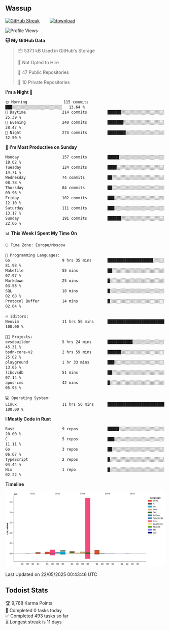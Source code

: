 ## Wassup

<!--
-->

[![GitHub Streak](http://github-readme-streak-stats.herokuapp.com?user=archeoss&theme=shades-of-purple&hide_border=true&date_format=j%20M%5B%20Y%5D)](https://git.io/streak-stats)&nbsp;&nbsp;&nbsp;&nbsp;&nbsp;&nbsp;&nbsp;&nbsp;[![download](https://user-images.githubusercontent.com/68448737/147796309-d8b65b1d-4dde-40d9-b03a-2b42aaa6cd43.jpeg)
](http://bmstu.ru/)

<!--START_SECTION:waka-->
![Profile Views](http://img.shields.io/badge/Profile%20Views-0-blue)

**🐱 My GitHub Data** 

> 📦 537.1 kB Used in GitHub's Storage 
 > 
> 🚫 Not Opted to Hire
 > 
> 📜 47 Public Repositories 
 > 
> 🔑 10 Private Repositories 
 > 
**I'm a Night 🦉** 

```text
🌞 Morning                115 commits         ███░░░░░░░░░░░░░░░░░░░░░░   13.64 % 
🌆 Daytime                214 commits         ██████░░░░░░░░░░░░░░░░░░░   25.39 % 
🌃 Evening                240 commits         ███████░░░░░░░░░░░░░░░░░░   28.47 % 
🌙 Night                  274 commits         ████████░░░░░░░░░░░░░░░░░   32.50 % 
```
📅 **I'm Most Productive on Sunday** 

```text
Monday                   157 commits         █████░░░░░░░░░░░░░░░░░░░░   18.62 % 
Tuesday                  124 commits         ████░░░░░░░░░░░░░░░░░░░░░   14.71 % 
Wednesday                74 commits          ██░░░░░░░░░░░░░░░░░░░░░░░   08.78 % 
Thursday                 84 commits          ██░░░░░░░░░░░░░░░░░░░░░░░   09.96 % 
Friday                   102 commits         ███░░░░░░░░░░░░░░░░░░░░░░   12.10 % 
Saturday                 111 commits         ███░░░░░░░░░░░░░░░░░░░░░░   13.17 % 
Sunday                   191 commits         ██████░░░░░░░░░░░░░░░░░░░   22.66 % 
```


📊 **This Week I Spent My Time On** 

```text
🕑︎ Time Zone: Europe/Moscow

💬 Programming Languages: 
Go                       9 hrs 35 mins       ████████████████████░░░░░   81.98 % 
Makefile                 55 mins             ██░░░░░░░░░░░░░░░░░░░░░░░   07.97 % 
Markdown                 25 mins             █░░░░░░░░░░░░░░░░░░░░░░░░   03.58 % 
SQL                      18 mins             █░░░░░░░░░░░░░░░░░░░░░░░░   02.68 % 
Protocol Buffer          14 mins             █░░░░░░░░░░░░░░░░░░░░░░░░   02.04 % 

🔥 Editors: 
Neovim                   11 hrs 56 mins      █████████████████████████   100.00 % 

🐱‍💻 Projects: 
ovsdbuilder              5 hrs 24 mins       ███████████░░░░░░░░░░░░░░   45.31 % 
bsdn-core-v2             2 hrs 59 mins       ██████░░░░░░░░░░░░░░░░░░░   25.02 % 
playground               1 hr 33 mins        ███░░░░░░░░░░░░░░░░░░░░░░   13.05 % 
libovsdb                 51 mins             ██░░░░░░░░░░░░░░░░░░░░░░░   07.14 % 
apos-cms                 42 mins             █░░░░░░░░░░░░░░░░░░░░░░░░   05.93 % 

💻 Operating System: 
Linux                    11 hrs 56 mins      █████████████████████████   100.00 % 
```

**I Mostly Code in Rust** 

```text
Rust                     9 repos             █████░░░░░░░░░░░░░░░░░░░░   20.00 % 
C                        5 repos             ███░░░░░░░░░░░░░░░░░░░░░░   11.11 % 
Go                       3 repos             ██░░░░░░░░░░░░░░░░░░░░░░░   06.67 % 
TypeScript               2 repos             █░░░░░░░░░░░░░░░░░░░░░░░░   04.44 % 
Nix                      1 repo              █░░░░░░░░░░░░░░░░░░░░░░░░   02.22 % 
```



**Timeline**

![Lines of Code chart](https://raw.githubusercontent.com/archeoss/archeoss/master/assets/bar_graph.png)


 Last Updated on 22/05/2025 00:43:46 UTC
<!--END_SECTION:waka-->

## Todoist Stats

<!-- TODO-IST:START -->
🏆  9,768 Karma Points           
🌸  Completed 0 tasks today           
✅  Completed 493 tasks so far           
⏳  Longest streak is 11 days
<!-- TODO-IST:END -->
